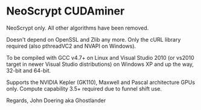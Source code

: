 
NeoScrypt CUDAminer
=======

NeoScrypt only. All other algorithms have been removed.

Doesn't depend on OpenSSL and Zlib any more. Only the cURL library
required (also pthreadVC2 and NVAPI on Windows).

To be compiled with GCC v4.7+ on Linux and Visual Studio 2010
(or vs2010 target in newer Visual Studio distributions) on Windows XP
and up the way, 32-bit and 64-bit.

Supports the NVIDIA Kepler (GK110), Maxwell and Pascal architecture
GPUs only. Compute capability 3.5+ required due to funnel shift use.

Regards,
John Doering aka Ghostlander
